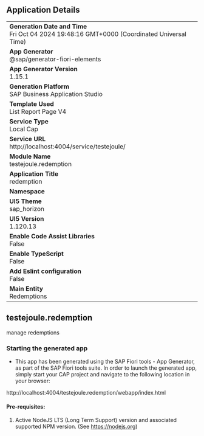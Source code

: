 ## Application Details
|               |
| ------------- |
|**Generation Date and Time**<br>Fri Oct 04 2024 19:48:16 GMT+0000 (Coordinated Universal Time)|
|**App Generator**<br>@sap/generator-fiori-elements|
|**App Generator Version**<br>1.15.1|
|**Generation Platform**<br>SAP Business Application Studio|
|**Template Used**<br>List Report Page V4|
|**Service Type**<br>Local Cap|
|**Service URL**<br>http://localhost:4004/service/testejoule/|
|**Module Name**<br>testejoule.redemption|
|**Application Title**<br>redemption|
|**Namespace**<br>|
|**UI5 Theme**<br>sap_horizon|
|**UI5 Version**<br>1.120.13|
|**Enable Code Assist Libraries**<br>False|
|**Enable TypeScript**<br>False|
|**Add Eslint configuration**<br>False|
|**Main Entity**<br>Redemptions|

## testejoule.redemption

manage redemptions

### Starting the generated app

-   This app has been generated using the SAP Fiori tools - App Generator, as part of the SAP Fiori tools suite.  In order to launch the generated app, simply start your CAP project and navigate to the following location in your browser:

http://localhost:4004/testejoule.redemption/webapp/index.html

#### Pre-requisites:

1. Active NodeJS LTS (Long Term Support) version and associated supported NPM version.  (See https://nodejs.org)


